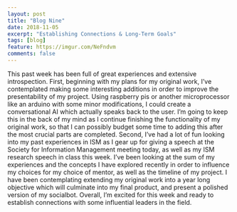 ```yaml
---
layout: post
title: "Blog Nine"
date: 2018-11-05
excerpt: "Establishing Connections & Long-Term Goals"
tags: [blog]
feature: https://imgur.com/NeFndvm
comments: false
---
```


This past week has been full of great experiences and extensive introspection. First, beginning with my plans for my original work, I’ve contemplated making some interesting additions in order to improve the presentability of my project. Using raspberry pis or another microprocessor like an arduino with some minor modifications, I could create a conversational AI which actually speaks back to the user. I’m going to keep this in the back of my mind as I continue finishing the functionality of my original work, so that I can possibly budget some time to adding this after the most crucial parts are completed. Second, I’ve had a lot of fun looking into my past experiences in ISM as I gear up for giving a speech at the Society for Information Management meeting today, as well as my ISM research speech in class this week. I’ve been looking at the sum of my experiences and the concepts I have explored recently in order to influence my choices for my choice of mentor, as well as the timeline of my project. I have been contemplating extending my original work into a year long objective which will culminate into my final product, and present a polished version of my socialbot. Overall, I’m excited for this week and ready to establish connections with some influential leaders in the field. 
